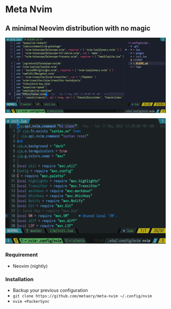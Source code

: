 # Meta Nvim
## A minimal Neovim distribution with no magic

<p align="center">
  <img src="./assets/2022-05-17-123343_1692x794_scrot.png">
</p>

<p align="center">
  <img src="./assets/2022-05-17-124412_1162x905_scrot.png">
</p>

### Requirement
* Neovim (nightly)

### Installation
* Backup your previous configuration
* `git clone https://github.com/metaory/meta-nvim ~/.config/nvim`
* `nvim +PackerSync`

